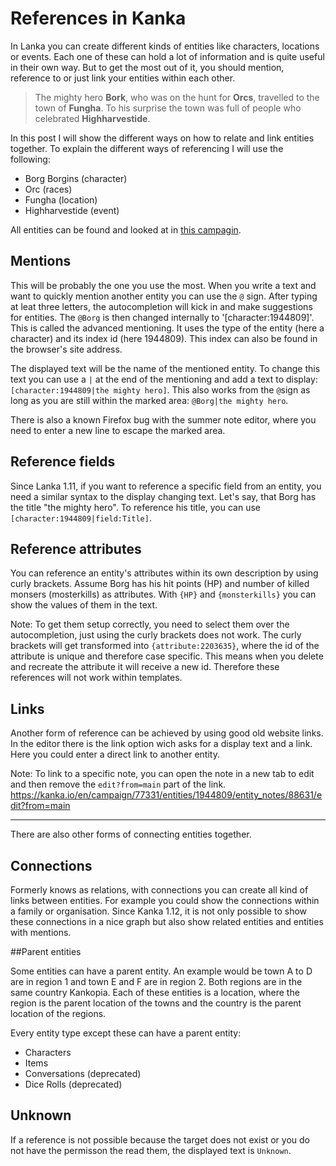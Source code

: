 # References in Kanka

In Lanka you can create different kinds of entities like characters, locations or events. Each one of these can hold a lot of information and is quite useful in their own way. But to get the most out of it, you should mention, reference to or just link your entities within each other. 

> The mighty hero **Bork**, who was on the hunt for **Orcs**, travelled to the town of **Fungha**. To his surprise the town was full of people who celebrated **Highharvestide**.

In this post I will show the different ways on how to relate and link entities together. To explain the different ways of referencing I will use the following:

- Borg Borgins (character)
- Orc (races)
- Fungha (location)
- Highharvestide (event)

All entities can be found and looked at in [this campagin](https://kanka.io/en/campaign/77331).



## Mentions

This will be probably the one you use the most. When you write a text and want to quickly mention another entity you can use the `@` sign. After typing at leat three letters, the autocompletion will kick in and make suggestions for entities. The `@Borg` is then changed internally to '[character:1944809]'. This is called the advanced mentioning. It uses the type of the entity (here a character) and its index id (here 1944809). This index can also be found in the browser's site address.

The displayed text will be the name of the mentioned entity. To change this text you can use a  `|` at the end of the mentioning and add a text to display: `[character:1944809|the mighty hero]`. This also works from the `@`sign as long as you are still within the marked area: `@Borg|the mighty hero`. 

There is also a known Firefox bug with the summer note editor, where you need to enter a new line to escape the marked area.

## Reference fields

Since Lanka 1.11, if you want to reference a specific field from an entity, you need a similar syntax to the display changing text. Let's say, that Borg has the title "the mighty hero". To reference his title, you can use `[character:1944809|field:Title]`.

## Reference attributes

You can reference an entity's attributes within its own description by using curly brackets. Assume Borg has his hit points (HP) and number of killed monsers (mosterkills) as attributes. With `{HP}` and `{monsterkills}` you can show the values of them in the text. 

Note: To get them setup correctly, you need to select them over the autocompletion, just using the curly brackets does not work. The curly brackets will get transformed into `{attribute:2203635}`, where the id of the attribute is unique and therefore case specific. This means when you delete and recreate the attribute it will receive a new id. Therefore these references will not work within templates.

## Links

Another form of reference can be achieved by using good old website links. In the editor there is the link option wich asks for a display text and a link. Here you could enter a direct link to another entity.

Note: To link to a specific note, you can open the note in a new tab to edit and then remove the `edit?from=main` part of the link.
https://kanka.io/en/campaign/77331/entities/1944809/entity_notes/88631/edit?from=main

-----

There are also other forms of connecting entities together.

## Connections

Formerly knows as relations, with connections you can create all kind of links between entities. For example you could show the connections within a family or organisation. Since Kanka 1.12, it is not only possible to show these connections in a nice graph but also show related entities and entities with mentions.

##Parent entities

Some entities can have a parent entity. An example would be town A to D are in region 1 and town E and F are in region 2. Both regions are in the same country Kankopia. Each of these entities is a location, where the region is the parent location of the towns and the country is the parent location of the regions.

Every entity type except these can have a parent entity:

- Characters
- Items
- Conversations (deprecated)
- Dice Rolls (deprecated)

## Unknown

If a reference is not possible because the target does not exist or you do not have the permisson the read them, the displayed text is `Unknown`.



